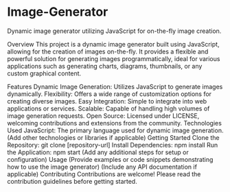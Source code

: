# Image-Generator
Dynamic image generator utilizing JavaScript for on-the-fly image creation.

Overview
This project is a dynamic image generator built using JavaScript, allowing for the creation of images on-the-fly. It provides a flexible and powerful solution for generating images programmatically, ideal for various applications such as generating charts, diagrams, thumbnails, or any custom graphical content.

Features
Dynamic Image Generation: Utilizes JavaScript to generate images dynamically.
Flexibility: Offers a wide range of customization options for creating diverse images.
Easy Integration: Simple to integrate into web applications or services.
Scalable: Capable of handling high volumes of image generation requests.
Open Source: Licensed under LICENSE, welcoming contributions and extensions from the community.
Technologies Used
JavaScript: The primary language used for dynamic image generation.
(Add other technologies or libraries if applicable)
Getting Started
Clone the Repository: git clone [repository-url]
Install Dependencies: npm install
Run the Application: npm start
(Add any additional steps for setup or configuration)
Usage
(Provide examples or code snippets demonstrating how to use the image generator)
(Include any API documentation if applicable)
Contributing
Contributions are welcome! Please read the contribution guidelines before getting started.
